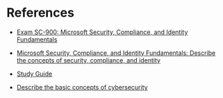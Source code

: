 # References

- [Exam SC-900: Microsoft Security, Compliance, and Identity Fundamentals](https://learn.microsoft.com/en-us/certifications/exams/sc-900)

- [Microsoft Security, Compliance, and Identity Fundamentals: Describe the concepts of security, compliance, and identity](https://learn.microsoft.com/en-us/training/paths/describe-concepts-of-security-compliance-identity/)

- [Study Guide](https://query.prod.cms.rt.microsoft.com/cms/api/am/binary/RE4Mr81)

- [Describe the basic concepts of cybersecurity](https://learn.microsoft.com/en-us/training/paths/describe-basic-concepts-of-cybersecurity/)
